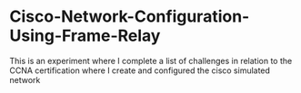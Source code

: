 # Cisco-Network-Configuration-Using-Frame-Relay
This is an experiment where I complete a list of challenges in relation to the CCNA certification where I create and configured the cisco simulated network
